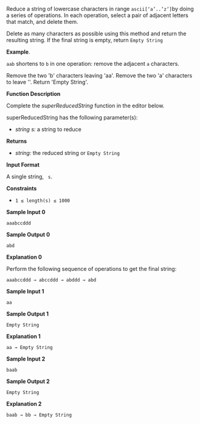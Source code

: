 Reduce a string of lowercase characters in range `ascii[‘a’..’z’]`by doing a series of operations. In each operation,
select a pair of adjacent letters that match, and delete them.

Delete as many characters as possible using this method and return the resulting string. If the final string is empty,
return `Empty String`

**Example**.

`aab` shortens to `b` in one operation: remove the adjacent `a` characters.

Remove the two 'b' characters leaving 'aa'. Remove the two 'a' characters to leave ''. Return 'Empty String'.

**Function Description**

Complete the _superReducedString_ function in the editor below.

superReducedString has the following parameter(s):

* _string s:_ a string to reduce

**Returns**

* _string:_ the reduced string or `Empty String`

**Input Format**

A single string, ` s`.

**Constraints**

* `1 ≤ length(s) ≤ 1000`

**Sample Input 0**

```
aaabccddd
```

**Sample Output 0**

```
abd
```

**Explanation 0**

Perform the following sequence of operations to get the final string:

```
aaabccddd → abccddd → abddd → abd
```

**Sample Input 1**

```
aa
```

**Sample Output 1**

```
Empty String
```

**Explanation 1**

```
aa → Empty String
```

**Sample Input 2**

```
baab
```

**Sample Output 2**

```
Empty String
```

**Explanation 2**

```
baab → bb → Empty String
```
